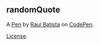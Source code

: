 randomQuote
-----------


A [Pen](https://codepen.io/raulcdb/pen/XeyxqW) by [Raul Batista](https://codepen.io/raulcdb) on [CodePen](https://codepen.io).

[License](https://codepen.io/raulcdb/pen/XeyxqW/license).
